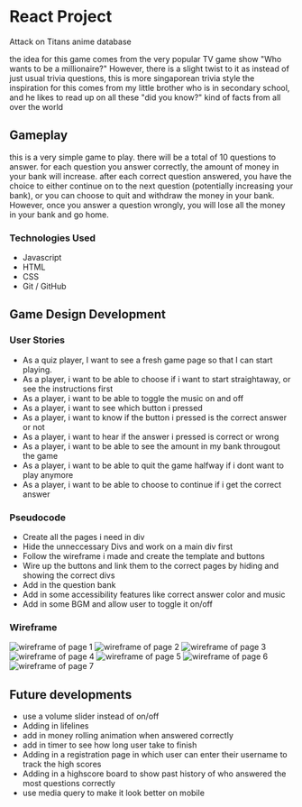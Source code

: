 
# React Project

Attack on Titans anime database


the idea for this game comes from the very popular TV game show "Who wants to be a millionaire?"
However, there is a slight twist to it as instead of just usual trivia questions, this is more singaporean trivia style
the inspiration for this comes from my little brother who is in secondary school, and he likes to read up on all these "did you know?" kind of facts from all over the world

## Gameplay
this is a very simple game to play. there will be a total of 10 questions to answer. for each question you answer correctly, the amount of money in your bank will increase. after each correct question answered, you have the choice to either continue on to the next question (potentially increasing your bank), or you can choose to quit and withdraw the money in your bank. However, once you answer a question wrongly, you will lose all the money in your bank and go home.

### Technologies Used
* Javascript
*  HTML
*  CSS
*  Git / GitHub

## Game Design Development


### User Stories 
* As a quiz player, I want to see a fresh game page so that I can start playing.
* As a player, i want to be able to choose if i want to start straightaway, or see the instructions first
* As a player, i want to be able to toggle the music on and off
* As a player, i want to see which button i pressed
* As a player, i want to know if the button i pressed is the correct answer or not
* As a player, i want to hear if the answer i pressed is correct or wrong
* As a player, i want  to be able to see the amount in my bank througout the game
* As a player, i want to be able to quit the game halfway if i dont want to play anymore
* As a player, i want to be able to choose to continue if i get the correct answer

### Pseudocode
* Create all the pages i need in div
* Hide the unneccessary Divs and work on a main div first
* Follow the wireframe i made and create the template and buttons
* Wire up the buttons and link them to the correct pages by hiding and showing the correct divs
* Add in the question bank
* Add in some accessibility features like correct answer color and music
* Add in some BGM and allow user to toggle it on/off

### Wireframe
![wireframe of page 1](/assets/images/wireframe/1.png)
![wireframe of page 2](/assets/images/wireframe/2.png)
![wireframe of page 3](/assets/images/wireframe/3.png)
![wireframe of page 4](/assets/images/wireframe/4.png)
![wireframe of page 5](/assets/images/wireframe/5.png)
![wireframe of page 6](/assets/images/wireframe/6.png)
![wireframe of page 7](/assets/images/wireframe/7.png)


## Future developments
* use a volume slider instead of on/off
* Adding in lifelines
* add in money rolling animation when answered correctly
* add in timer to see how long user take to finish
* Adding in a registration page in which user can enter their username to track the high scores
* Adding in a highscore board to show past history of who answered the most questions correctly
* use media query to make it look better on mobile